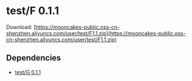 # test/F 0.1.1

Download: [https://mooncakes-public.oss-cn-shenzhen.aliyuncs.com/user/test/F1.1.zip](https://mooncakes-public.oss-cn-shenzhen.aliyuncs.com/user/test/F1.1.zip)

## Dependencies

* [test/G 0.1.1](/test/G/0.1.1/index.md)
